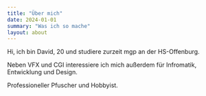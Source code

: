 ```yaml
---
title: "Über mich"
date: 2024-01-01
summary: "Was ich so mache"
layout: about
---
```


Hi, ich bin David, 20 und studiere zurzeit mgp an der HS-Offenburg.

Neben VFX und CGI interessiere ich mich außerdem für Infromatik, Entwicklung und Design.

Professioneller Pfuscher und Hobbyist.
